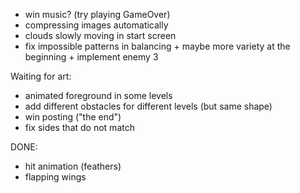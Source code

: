 - win music? (try playing GameOver)
- compressing images automatically
- clouds slowly moving in start screen
- fix impossible patterns in balancing + maybe more variety at the beginning +
  implement enemy 3

Waiting for art:

- animated foreground in some levels
- add different obstacles for different levels (but same shape)
- win posting ("the end")
- fix sides that do not match


DONE:
- hit animation (feathers)
- flapping wings
